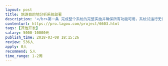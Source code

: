 ```yaml
---                
layout: post       
title: 旅游目的地分析系统部署           
description: '</br>第一条 完成整个系统的完整实施并确保所有功能可用，系统试运行无误，数据采集正常，数据分析正常。</br>第二条 交付系统的超级管理员账号密码及数据库的账号密码</br>第三条 交付产品的设计文档，系统详细设计文档或概要设计文档，数据分析的设计文档，测试文档，帮助文档等成果物</br>完成以上交付后即可确认付款</br>'     
contenturl: https://pro.lagou.com/project/6603.html      
tags: [其他开发]            
salary: 5000-10000元          
publish_time: 2018-03-08 18:15:26         
review: 536人                   
apply: 0人                   
recommend: 5人                   
time_range: 1-2周              
---                 
```

